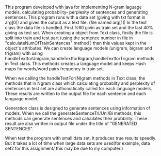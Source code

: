 This program developed with java for implementing N-gram laguage models, calculating probability- perplexity of sentences and generating sentences.
This program runs with a data set  (giving with txt format in arg[0]) and gives the output as a text file. (file named arg[1])
In the text class the data file is handled. First %60 givin as train set and the last 40% giving as test set. When creating a object from Text class, firstly the file is split into train and test part (using the sentence number in file in "calculateNumOfTrainSentences" method ) then this values kept in the object's attributes. 
We can create language models (unigram, bigram and trigram) with using handleTextforUnigram,handleTextforBigram,handleTextforTrigram methods in Text class. This methods creates a language model and keeps Hash maps for words/word pairs frequency in train set.

When we calling the handleTextFor(N)gram methods in Text class, the methods that in Ngram class which calculating probablity and perplexity of sentences in test set are authomatically called  for each language models. These results are written to the output file for each sentence and each language model.

Generation class is designed to generate sentences using information of models. When we call the  generateSentenceTri/Uni/Bi methods, this methods can generate sentences and calculates their probbility. These result are also written in output file under the title of "GENERATED SENTENCES".

When test the program with small data set, it produces true results speedly. But it takes a lot of time when large data sets are used(for example, data set2 for this assignment/ this may be due to my computer.)
